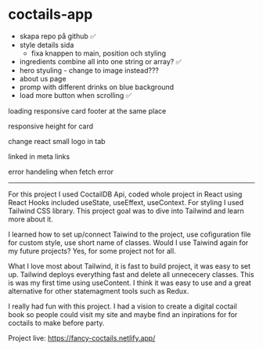 # coctails-app

- skapa repo på github ✅
- style details sida
  - fixa knappen to main, position och styling
- ingredients combine all into one string or array? ✅
- hero styuling - change to image instead???
- about us page
- promp with different drinks on blue background
- load more button when scrolling ✅

loading
responsive card
footer at the same place

responsive height for card

change react small logo in tab

linked in meta links

error handeling when fetch error

---

For this project I used CoctailDB Api, coded whole project in React using React Hooks included useState, useEffext, useContext. For styling I used Tailwind CSS library. This project goal was to dive into Tailwind and learn more about it.

I learned how to set up/connect Taiwind to the project, use cofiguration file for custom style, use short name of classes. Would I use Taiwind again for my future projects? Yes, for some project not for all.

What I love most about Tailwind, it is fast to build project, it was easy to set up. Tailwind deploys everything fast and delete all unnececery classes. This is was my first time using useContent. I think it was easy to use and a great alternative for other statemagment tools such as Redux.

I really had fun with this project. I had a vision to create a digital coctail book so people could visit my site and maybe find an inpirations for for coctails to make before party.

Project live: https://fancy-coctails.netlify.app/
